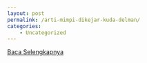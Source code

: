 ```yaml
---
layout: post
permalink: /arti-mimpi-dikejar-kuda-delman/
categories:
    - Uncategorized
---
```


[Baca Selengkapnya](/08)